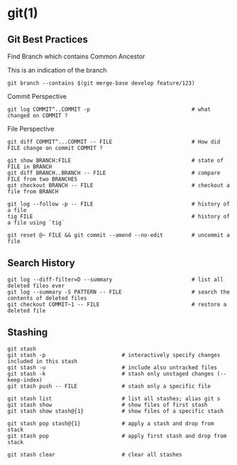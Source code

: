 # git(1)

## Git Best Practices

  Find Branch which contains Common Ancestor

  This is an indication of the branch 

    git branch --contains $(git merge-base develop feature/123)

  Commit Perspective

    git log COMMIT^..COMMIT -p                                # what changed on COMMIT ?

  File Perspective

    git diff COMMIT^...COMMIT -- FILE                         # How did FILE change on commit COMMIT ?

    git show BRANCH:FILE                                      # state of FILE in BRANCH
    git diff BRANCH..BRANCH -- FILE                           # compare FILE from two BRANCHES
    git checkout BRANCH -- FILE                               # checkout a file from BRANCH

    git log --follow -p -- FILE                               # history of a file
    tig FILE                                                  # history of a file using `tig`

    git reset @~ FILE && git commit --amend --no-edit         # uncommit a file

## Search History

    git log --diff-filter=D --summary                         # list all deleted files ever
    git log --summary -S PATTERN -- FILE                      # search the contents of deleted files
    git checkout COMMIT~1 -- FILE                             # restore a deleted file

## Stashing

    git stash
    git stash -p                        # interactively specify changes included in this stash
    git stash -u                        # include also untracked files
    git stash -k                        # stash only unstaged changes (--keep-index)
    git stash push -- FILE              # stash only a specific file

    git stash list                      # list all stashes; alias git s
    git stash show                      # show files of first stash
    git stash show stash@{1}            # show files of a specific stash

    git stash pop stash@{1}             # apply a stash and drop from stack
    git stash pop                       # apply first stash and drop from stack

    git stash clear                     # clear all stashes

